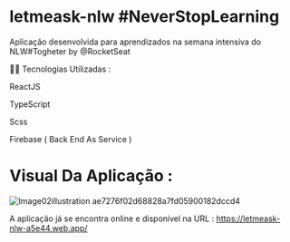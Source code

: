 # letmeask-nlw #NeverStopLearning

Aplicação desenvolvida para aprendizados na semana intensiva do NLW#Togheter by @RocketSeat


👨‍💻 Tecnologias Utilizadas :

ReactJS


TypeScript


Scss


Firebase ( Back End As Service )




# Visual Da Aplicação : 

![Image02illustration ae7276f02d68828a7fd05900182dccd4](https://user-images.githubusercontent.com/49959968/151203809-676d5f8b-3946-46fa-a8c9-9051f7738344.svg)


A aplicação já se encontra online e disponível na URL : https://letmeask-nlw-a5e44.web.app/
